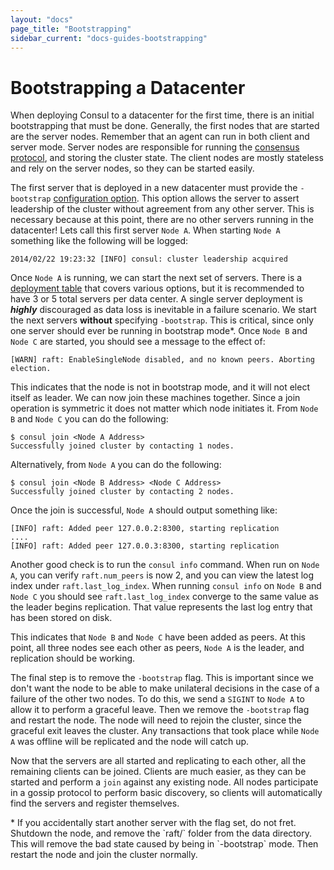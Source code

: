 ```yaml
---
layout: "docs"
page_title: "Bootstrapping"
sidebar_current: "docs-guides-bootstrapping"
---
```


# Bootstrapping a Datacenter

When deploying Consul to a datacenter for the first time, there is an initial bootstrapping that
must be done. Generally, the first nodes that are started are the server nodes. Remember that an
agent can run in both client and server mode. Server nodes are responsible for running
the [consensus protocol](/docs/internals/consensus.html), and storing the cluster state.
The client nodes are mostly stateless and rely on the server nodes, so they can be started easily.

The first server that is deployed in a new datacenter must provide the `-bootstrap` [configuration
option](/docs/agent/options.html). This option allows the server to assert leadership of the cluster
without agreement from any other server. This is necessary because at this point, there are no other
servers running in the datacenter! Lets call this first server `Node A`. When starting `Node A` something
like the following will be logged:

    2014/02/22 19:23:32 [INFO] consul: cluster leadership acquired

Once `Node A` is running, we can start the next set of servers. There is a [deployment table](/docs/internals/consensus.html#toc_3)
that covers various options, but it is recommended to have 3 or 5 total servers per data center.
A single server deployment is _**highly**_ discouraged as data loss is inevitable in a failure scenario.
We start the next servers **without** specifying `-bootstrap`. This is critical, since only one server
should ever be running in bootstrap mode*. Once `Node B` and `Node C` are started, you should see a
message to the effect of:

    [WARN] raft: EnableSingleNode disabled, and no known peers. Aborting election.

This indicates that the node is not in bootstrap mode, and it will not elect itself as leader.
We can now join these machines together. Since a join operation is symmetric it does not matter
which node initiates it. From `Node B` and `Node C` you can do the following:

    $ consul join <Node A Address>
    Successfully joined cluster by contacting 1 nodes.

Alternatively, from `Node A` you can do the following:

    $ consul join <Node B Address> <Node C Address>
    Successfully joined cluster by contacting 2 nodes.

Once the join is successful, `Node A` should output something like:

    [INFO] raft: Added peer 127.0.0.2:8300, starting replication
    ....
    [INFO] raft: Added peer 127.0.0.3:8300, starting replication

Another good check is to run the `consul info` command. When run on `Node A`, you can
verify `raft.num_peers` is now 2, and you can view the latest log index under `raft.last_log_index`.
When running `consul info` on `Node B` and `Node C` you should see `raft.last_log_index`
converge to the same value as the leader begins replication. That value represents the last
log entry that has been stored on disk.

This indicates that `Node B` and `Node C` have been added as peers. At this point,
all three nodes see each other as peers, `Node A` is the leader, and replication
should be working.

The final step is to remove the `-bootstrap` flag. This is important since we don't
want the node to be able to make unilateral decisions in the case of a failure of the
other two nodes. To do this, we send a `SIGINT` to `Node A` to allow it to perform
a graceful leave. Then we remove the `-bootstrap` flag and restart the node. The node
will need to rejoin the cluster, since the graceful exit leaves the cluster. Any transactions
that took place while `Node A` was offline will be replicated and the node will catch up.

Now that the servers are all started and replicating to each other, all the remaining
clients can be joined. Clients are much easier, as they can be started and perform
a `join` against any existing node. All nodes participate in a gossip protocol to
perform basic discovery, so clients will automatically find the servers and register
themselves.

<div class="alert alert-block alert-info">
* If you accidentally start another server with the flag set, do not fret.
Shutdown the node, and remove the `raft/` folder from the data directory. This will
remove the bad state caused by being in `-bootstrap` mode. Then restart the
node and join the cluster normally.
</div>

